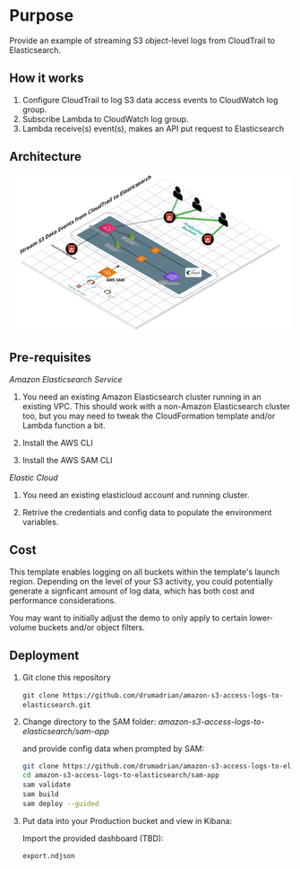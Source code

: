 # Purpose

Provide an example of streaming S3 object-level logs from CloudTrail to Elasticsearch.

## How it works

1. Configure CloudTrail to log S3 data access events to CloudWatch log group. 
2. Subscribe Lambda to CloudWatch log group. 
3. Lambda receive(s) event(s), makes an API put request to Elasticsearch


## Architecture

![MacDown logo](diagram.png)


## Pre-requisites

*Amazon Elasticsearch Service*

1. You need an existing Amazon Elasticsearch cluster running in an existing VPC. 
This should work with a non-Amazon Elasticsearch cluster too, but you may need
to tweak the CloudFormation template and/or Lambda function a bit. 

2. Install the AWS CLI

3. Install the AWS SAM CLI

*Elastic Cloud*

1. You need an existing elasticloud account and running cluster. 

2. Retrive the credentials and config data to populate the environment variables. 


## Cost

This template enables logging on all buckets within the template's launch region. 
Depending on the level of your S3 activity, you could potentially generate a 
signficant amount of log data, which has both cost and performance considerations.

You may want to initially adjust the demo to only apply to certain lower-volume
buckets and/or object filters. 


## Deployment 

1. Git clone this repository

    `git clone https://github.com/drumadrian/amazon-s3-access-logs-to-elasticsearch.git`

2. Change directory to the SAM folder:	*amazon-s3-access-logs-to-elasticsearch/sam-app*
	
	and provide config data when prompted by SAM: 

    ```sh
	git clone https://github.com/drumadrian/amazon-s3-access-logs-to-elasticsearch.git    
	cd amazon-s3-access-logs-to-elasticsearch/sam-app
	sam validate
	sam build
	sam deploy --guided
    ```

3. Put data into your Production bucket and view in Kibana: 

	Import the provided dashboard (TBD): 
	
    ```sh 
	export.ndjson
	```
